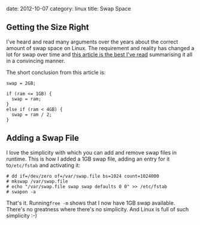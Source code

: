 date:    2012-10-07
category: linux
title: Swap Space

## Getting the Size Right

I've heard and read many arguments over the years about the
correct amount of swap space on Linux. The requirement and
reality has changed a lot for swap over time and <a
href="http://etbe.coker.com.au/2007/09/28/swap-space/">this
article is the best I've read</a> summarising it all in a
convincing manner.


The short conclusion from this article is:

```
swap = 2GB;

if (ram <= 1GB) {
  swap = ram;
}
else if (ram < 4GB) {
  swap = ram / 2;
}
```

## Adding a Swap File

I love the simplicity with which you can add and remove swap files in
runtime. This is how I added a 1GB swap file, adding an entry for it
to```/etc/fstab``` and activating it:

    # dd if=/dev/zero of=/var/swap.file bs=1024 count=1024000
    # mkswap /var/swap.file
    # echo "/var/swap.file swap swap defaults 0 0" >> /etc/fstab
    # swapon -a


That's it. Running```free -m``` shows that I now have 1GB swap
available. There's no greatness where there's no simplicity. And Linux
is full of such simplicity :-)

